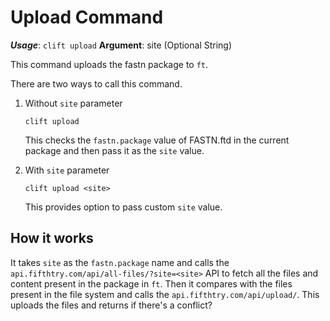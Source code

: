 # Upload Command

**_Usage_**: `clift upload`
**Argument**: site (Optional String)

This command uploads the fastn package to `ft`. 

There are two ways to call this command.

1. Without `site` parameter

    ```shell
    clift upload
    ```
    This checks the `fastn.package` value of FASTN.ftd in the current package and
    then pass it as the `site` value.


2. With `site` parameter

    ```shell
    clift upload <site>
    ```
    This provides option to pass custom `site` value.

## How it works

It takes `site` as the `fastn.package` name and calls the 
`api.fifthtry.com/api/all-files/?site=<site>` API to fetch all the files and
content present in the package in `ft`. Then it compares with the files present
in the file system and calls the `api.fifthtry.com/api/upload/`. This uploads 
the files and returns if there's a conflict?
